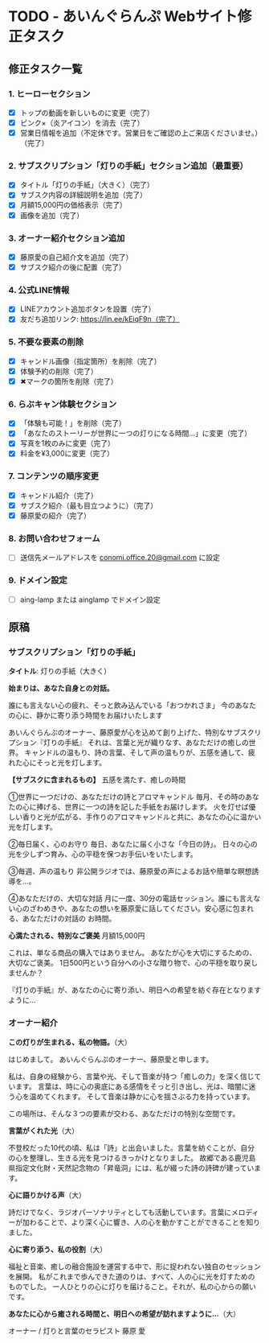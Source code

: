 # TODO - あいんぐらんぷ Webサイト修正タスク

## 修正タスク一覧

### 1. ヒーローセクション
- [x] トップの動画を新しいものに変更（完了）
- [x] ピンク×（炎アイコン）を消去（完了）
- [x] 営業日情報を追加（不定休です。営業日をご確認の上ご来店くださいませ。）（完了）

### 2. サブスクリプション「灯りの手紙」セクション追加（最重要）
- [x] タイトル「灯りの手紙」（大きく）（完了）
- [x] サブスク内容の詳細説明を追加（完了）
- [x] 月額15,000円の価格表示（完了）
- [x] 画像を追加（完了）

### 3. オーナー紹介セクション追加
- [x] 藤原愛の自己紹介文を追加（完了）
- [x] サブスク紹介の後に配置（完了）

### 4. 公式LINE情報
- [x] LINEアカウント追加ボタンを設置（完了）
- [x] 友だち追加リンク: https://lin.ee/kEiqF9n（完了）

### 5. 不要な要素の削除
- [x] キャンドル画像（指定箇所）を削除（完了）
- [x] 体験予約の削除（完了）
- [x] ✖︎マークの箇所を削除（完了）

### 6. らぶキャン体験セクション
- [x] 「体験も可能！」を削除（完了）
- [x] 「あなたのストーリーが世界に一つの灯りになる時間...」に変更（完了）
- [x] 写真を1枚のみに変更（完了）
- [x] 料金を¥3,000に変更（完了）

### 7. コンテンツの順序変更
- [x] キャンドル紹介（完了）
- [x] サブスク紹介（最も目立つように）（完了）
- [x] 藤原愛の紹介（完了）

### 8. お問い合わせフォーム
- [ ] 送信先メールアドレスを conomi.office.20@gmail.com に設定

### 9. ドメイン設定
- [ ] aing-lamp または ainglamp でドメイン設定

## 原稿

### サブスクリプション「灯りの手紙」

**タイトル**: 灯りの手紙（大きく）

**始まりは、あなた自身との対話。**

誰にも言えない心の疲れ、そっと飲み込んでいる「おつかれさま」
今のあなたの心に、静かに寄り添う時間をお届けいたします

あいんぐらんぷのオーナー、藤原愛が心を込めて創り上げた、特別なサブスクリプション『灯りの手紙』
それは、言葉と光が織りなす、あなただけの癒しの世界。
キャンドルの温もり、詩の言葉、そして声の温もりが、五感を通して、疲れた心にそっと光を灯します。

**【サブスクに含まれるもの】**
五感を満たす、癒しの時間

①世界に一つだけの、あなただけの詩とアロマキャンドル
毎月、その時のあなたの心に捧げる、世界に一つの詩を記した手紙をお届けします。
火を灯せば優しい香りと光が広がる、手作りのアロマキャンドルと共に、あなたの心に温かい光を灯します。

②毎日届く、心のお守り
毎日、あなたに届く小さな「今日の詩」。
日々の心の光を少しずつ育み、心の平穏を保つお手伝いをいたします。

③毎週、声の温もり
非公開ラジオでは、藤原愛の声によるお話や簡単な瞑想誘導を...。

④あなただけの、大切な対話
月に一度、30分の電話セッション。誰にも言えない心のざわめきや、あなたの想いを藤原愛に話してください。安心感に包まれる、あなただけの対話の お時間。

**心満たされる、特別なご褒美**
月額15,000円

これは、単なる商品の購入ではありません。
あなたが心を大切にするための、大切なご褒美。
1日500円という自分への小さな贈り物で、心の平穏を取り戻しませんか？

『灯りの手紙』が、あなたの心に寄り添い、明日への希望を紡ぐ存在となりますように...

### オーナー紹介

**この灯りが生まれる、私の物語。**（大）

はじめまして。
あいんぐらんぷのオーナー、藤原愛と申します。

私は、自身の経験から、言葉や光、そして音楽が持つ「癒しの力」を深く信じています。
言葉は、時に心の奥底にある感情をそっと引き出し、光は、暗闇に迷う心を温めてくれます。
そして音楽は静かに心を揺さぶる力を持っています。

この場所は、そんな３つの要素が交わる、あなただけの特別な空間です。

**言葉がくれた光**（大）

不登校だった10代の頃、私は「詩」と出会いました。言葉を紡ぐことが、自分の心を整理し、生きる光を見つけるきっかけとなりました。
故郷である鹿児島県指定文化財・天然記念物の「昇竜洞」には、私が綴った詩の詩碑が建っています。

**心に語りかける声**（大）

詩だけでなく、ラジオパーソナリティとしても活動しています。言葉にメロディーが加わることで、より深く心に響き、人の心を動かすことができることを知りました。

**心に寄り添う、私の役割**（大）

福祉と音楽、癒しの融合施設を運営する中で、形に捉われない独自のセッションを展開。
私がこれまで歩んできた道のりは、すべて、人の心に光を灯すためのものでした。
一人ひとりの心に灯りを届けること。それが、私の心からの願いです。

**あなたに心から癒される時間と、明日への希望が訪れますように...**（大）

オーナー / 灯りと言葉のセラピスト
藤原 愛